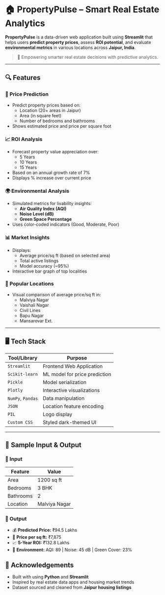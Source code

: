 # 🏠 PropertyPulse – Smart Real Estate Analytics

**PropertyPulse** is a data-driven web application built using **Streamlit** that helps users **predict property prices**, assess **ROI potential**, and evaluate **environmental metrics** in various locations across **Jaipur, India**.

> 🚀 Empowering smarter real estate decisions with predictive analytics.

---

## 🔍 Features

### 🎯 Price Prediction
- Predict property prices based on:
  - Location (20+ areas in Jaipur)
  - Area (in square feet)
  - Number of bedrooms and bathrooms
- Shows estimated price and price per square foot

### 📈 ROI Analysis
- Forecast property value appreciation over:
  - 5 Years
  - 10 Years
  - 15 Years
- Based on an annual growth rate of 7%
- Displays % increase over current price

### 🌍 Environmental Analysis
- Simulated metrics for livability insights:
  - **Air Quality Index (AQI)**
  - **Noise Level (dB)**
  - **Green Space Percentage**
- Uses color-coded indicators (Good, Moderate, Poor)

### 📊 Market Insights
- Displays:
  - Average price/sq ft (based on selected area)
  - Total active listings
  - Model accuracy (~95%)
- Interactive bar graph of top localities

### 📍 Popular Locations
- Visual comparison of average price/sq ft in:
  - Malviya Nagar
  - Vaishali Nagar
  - Civil Lines
  - Bapu Nagar
  - Mansarovar Ext.

---

## 🖥️ Tech Stack

| Tool/Library     | Purpose                             |
|------------------|--------------------------------------|
| `Streamlit`      | Frontend Web Application             |
| `Scikit-learn`   | ML model for price prediction        |
| `Pickle`         | Model serialization                  |
| `Plotly`         | Interactive visualizations           |
| `NumPy`, `Pandas`| Data manipulation                    |
| `JSON`           | Location feature encoding            |
| `PIL`            | Logo display                         |
| `Custom CSS`     | Styled dark-themed UI                |

---

## 🧪 Sample Input & Output

### 🔹 Input

| Feature     | Value         |
|-------------|---------------|
| Area        | 1200 sq ft    |
| Bedrooms    | 3 BHK         |
| Bathrooms   | 2             |
| Location    | Malviya Nagar |

### 🔸 Output

- 💰 **Predicted Price:** ₹94.5 Lakhs  
- 📐 **Price per sq ft:** ₹7,875  
- 📈 **5-Year ROI:** ₹132.8 Lakhs  
- 🌿 **Environment:** AQI: 89 | Noise: 45 dB | Green Cover: 23%


## 🙌 Acknowledgements

- Built with using **Python** and **Streamlit**
- Inspired by real estate data apps and housing market trends
- Dataset sourced and cleaned from **Jaipur housing listings**

